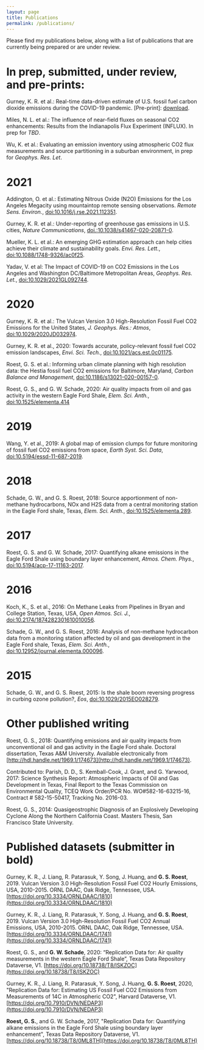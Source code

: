 ```yaml
---
layout: page
title: Publications
permalink: /publications/
---
```


Please find my publications below, along with a list of publications that are currently being prepared or are under review.


# In prep, submitted, under review, and pre-prints:

Gurney, K. R. et al.: Real-time data-driven estimate of U.S. fossil fuel carbon dioxide emissions during the COVID-19 pandemic. [Pre-print]: [download](https://eartharxiv.org/repository/object/2266/download/4669/).

Miles, N. L. et al.: The influence of near-field fluxes on seasonal CO2 enhancements: Results from the Indianapolis Flux Experiment (INFLUX). In prep for *TBD*.

Wu, K. et al.: Evaluating an emission inventory using atmospheric CO2 flux measurements and source partitioning in a suburban environment, in prep for *Geophys. Res. Let*.




# 2021

Addington, O. et al.: Estimating Nitrous Oxide (N2O) Emissions for the Los Angeles Megacity using mountaintop remote sensing observations. *Remote Sens. Environ.*, [doi:10.1016/j.rse.2021.112351](https://doi.org/10.1016/j.rse.2021.112351).

Gurney, K. R. et al.: Under-reporting of greenhouse gas emissions in U.S. cities, *Nature Communications*, [doi.:10.1038/s41467-020-20871-0](https://doi.org/10.1038/s41467-020-20871-0).

Mueller, K. L. et al.: An emerging GHG estimation approach can help cities achieve their climate and sustainability goals. *Envi. Res. Lett.*, [doi:10.1088/1748-9326/ac0f25](https://doi.org/10.1088/1748-9326/ac0f25).

Yadav, V. et al: The Impact of COVID-19 on CO2 Emissions in the Los Angeles and Washington DC/Baltimore Metropolitan Areas, *Geophys. Res. Let.*, [doi:10.1029/2021GL092744](https://doi.org/10.1029/2021GL092744).




# 2020

Gurney, K. R. et al.: The Vulcan Version 3.0 High-Resolution Fossil Fuel CO2 Emissions for the United States, *J. Geophys. Res.: Atmos*, [doi:10.1029/2020JD032974](https://doi.org/10.1029/2020JD032974).

Gurney, K. R. et al., 2020: Towards accurate, policy-relevant fossil fuel CO2 emission landscapes, *Envi. Sci. Tech.*, [doi:10.1021/acs.est.0c01175](https://doi.org/10.1021/acs.est.0c01175).

Roest, G. S. et al.: Informing urban climate planning with high resolution data: the Hestia fossil fuel CO2 emissions for Baltimore, Maryland, *Carbon Balance and Management*, [doi:10.1186/s13021-020-00157-0](https://doi.org/10.1186/s13021-020-00157-0).

Roest, G. S., and G. W. Schade, 2020: Air quality impacts from oil and gas activity in the western Eagle Ford Shale, *Elem. Sci. Anth.*, [doi:10.1525/elementa.414](http://doi.org/10.1525/elementa.414)

# 2019

Wang, Y. et al., 2019: A global map of emission clumps for future monitoring of fossil fuel CO2 emissions from space, *Earth Syst. Sci. Data*, [doi:10.5194/essd-11-687-2019](https://doi.org/10.5194/essd-11-687-2019).

# 2018

Schade, G. W., and G. S. Roest, 2018: Source apportionment of non-methane hydrocarbons, NOx and H2S data from a central monitoring station in the Eagle Ford shale, Texas, *Elem. Sci. Anth.*, [doi:10.1525/elementa.289](http://doi.org/10.1525/elementa.289).

# 2017

Roest, G. S. and G. W. Schade, 2017: Quantifying alkane emissions in the Eagle Ford Shale using boundary layer enhancement, *Atmos. Chem. Phys.*, [doi:10.5194/acp-17-11163-2017](https://doi.org/10.5194/acp-17-11163-2017
).

# 2016

Koch, K., S. et al., 2016: On Methane Leaks from Pipelines in Bryan and College Station, Texas, USA, *Open Atmos. Sci. J.*, [doi:10.2174/1874282301610010056](https://benthamopen.com/ABSTRACT/TOASCJ-10-56).

Schade, G. W., and G. S. Roest, 2016: Analysis of non-methane hydrocarbon data from a monitoring station affected by oil and gas development in the Eagle Ford shale, Texas, *Elem. Sci. Anth.*, [doi:10.12952/journal.elementa.000096](http://doi.org/10.12952/journal.elementa.000096).

# 2015

Schade, G. W., and G. S. Roest, 2015: Is the shale boom reversing progress in curbing ozone pollution?, *Eos*, [doi:10.1029/2015EO028279](https://eos.org/opinions/is-the-shale-boom-reversing-progress-in-curbing-ozone-pollution).

# Other published writing

Roest, G. S., 2018: Quantifying emissions and air quality impacts from unconventional oil and gas activity in the Eagle Ford shale. Doctoral dissertation, Texas A&M University. Available electronically from [http://hdl.handle.net/1969.1/174673](http://hdl.handle.net/1969.1/174673).

Contributed to: Parish, D. D., S. Kemball-Cook, J. Grant, and G. Yarwood, 2017: Science Synthesis Report: Atmospheric Impacts of Oil and Gas Development in Texas, Final Report to the Texas Commission on Environmental Quality, TCEQ Work Order/PCR No. WO#582-16-63215-16, Contract # 582-15-50417, Tracking No. 2016-03.

Roest, G. S., 2014: Quasigeostrophic Diagnosis of an Explosively Developing Cyclone Along the Northern California Coast. Masters Thesis, San Francisco State University.

# Published datasets (submitter in **bold**)

Gurney, K. R., J. Liang, R. Patarasuk, Y. Song, J. Huang, and **G. S. Roest**, 2019. Vulcan Version 3.0 High-Resolution Fossil Fuel CO2 Hourly Emissions, USA, 2010-2015. ORNL DAAC, Oak Ridge, Tennessee, USA. [https://doi.org/10.3334/ORNLDAAC/1810](https://doi.org/10.3334/ORNLDAAC/1810)

Gurney, K. R., J. Liang, R. Patarasuk, Y. Song, J. Huang, and **G. S. Roest**, 2019. Vulcan Version 3.0 High-Resolution Fossil Fuel CO2 Annual Emissions, USA, 2010-2015. ORNL DAAC, Oak Ridge, Tennessee, USA. [https://doi.org/10.3334/ORNLDAAC/1741](https://doi.org/10.3334/ORNLDAAC/1741) 

Roest, G. S., and **G. W. Schade**, 2020: “Replication Data for: Air quality measurements in the western Eagle Ford Shale”, Texas Data Repository Dataverse, V1. [https://doi.org/10.18738/T8/ISKZOC](https://doi.org/10.18738/T8/ISKZOC)

Gurney, K. R., J. Liang, R. Patarasuk, Y. Song, J. Huang, **G. S. Roest**, 2020, "Replication Data for: Estimating US Fossil Fuel CO2 Emissions from Measurements of 14C in Atmospheric CO2", Harvard Dataverse, V1. [https://doi.org/10.7910/DVN/NEDAP3](https://doi.org/10.7910/DVN/NEDAP3)

**Roest, G. S.**, and G. W. Schade, 2017, "Replication Data for: Quantifying alkane emissions in the Eagle Ford Shale using boundary layer enhancement", Texas Data Repository Dataverse, V1. [https://doi.org/10.18738/T8/0ML8TH](https://doi.org/10.18738/T8/0ML8TH)


